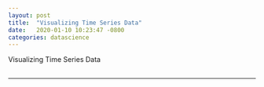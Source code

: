 ```yaml
---
layout: post
title:  "Visualizing Time Series Data"
date:   2020-01-10 10:23:47 -0800
categories: datascience
---
```


Visualizing Time Series Data

## 



---

## 
